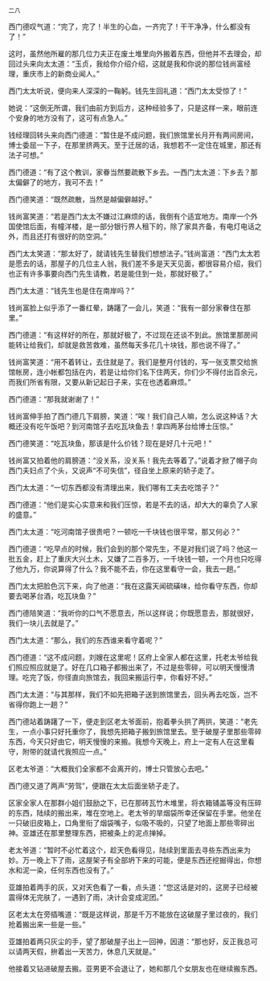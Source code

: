     二八 

   西门德叹气道：“完了，完了！半生的心血，一齐完了！干干净净，什么都没有了！”

   这时，虽然他所雇的那几位力夫正在废土堆里向外搬着东西，但他并不去理会，却回过头来向太太道：“玉贞，我给你介绍介绍，这就是我和你说的那位钱尚富经理，重庆市上的新商业闻人。”

   西门太太听说，便向来人深深的一鞠躬。钱先生回礼道：“西门太太受惊了！”

   她说：“这倒无所谓，我们由前方到后方，这种经验多了，只是这样一来，眼前连个安身的地方没有了，这可有点急人。”

   钱经理回转头来向西门德道：“暂住是不成问题，我们旅馆里长月开有两间房间，博士委屈一下子，在那里挤两天。至于迁居的话，我想若不一定住在城里，那还有法子可想。”

   西门德道：“有了这个教训，家眷当然要疏散下乡去。一西门太太道：下乡去？那太偏僻了的地方，我可不去！”

   西门德笑道：“既然疏散，当然是越偏僻越好。”

   钱尚富笑道：“若是西门太太不嫌过江麻烦的话，我倒有个适宜地方。南岸一个外国使馆后面，有幢洋楼，是一部分银行界人租下的，除了家具齐备，有电灯电话之外，而且还打有很好的防空洞。”

   西门太太笑道：“那太好了，就请钱先生替我们想想法子。”钱尚富道：“西门太太若是愿去的话，那屋子的几位主人翁，我们差不多是天天见面，都很容易介绍，我们也正有许多事要向西门先生请教，若是能住到一处，那就好极了。”

   西门太太道：“钱先生也是住在南岸吗？”

   钱尚富脸上似乎添了一番红晕，踌躇了一会儿，笑道：“我有一部分家眷住在那里。”

   西门德道：“有这样好的所在，那就好极了，不过现在还谈不到此。旅馆里那房间能转让给我们，却就是救苦救难，虽然每天多花几十块钱，那也说不得了。”

   钱尚富笑道：“用不着转让，去住就是了。我们是整月付钱的，写一张支票交给旅馆帐房，连小帐都包括在内，若是让给你们名下住两天，你们少不得付出百余元，而我们所省有限，又要从新记起日子来，实在也透着麻烦。”

   西门德道：“那我就谢谢了！”

   钱尚富伸手拍了西门德几下肩膀，笑道：“唉！我们自己人嘛，怎么说这种话？大概还没有吃午饭吧？到河南馆子去吃瓦块鱼去！拿四两茅台给博士压惊。”

   西门德笑道：“吃瓦块鱼，那该是什么价钱？现在是好几十元吧！”

   钱尚富又拍着他的肩膀道：“没关系，没关系！我先去等着了。”说着才掀了帽子向西门夫妇点了个头，又说声“不可失信”，径自坐上原来的轿子走了。

   西门太太道：“一切东西都没有清理出来，我们哪有工夫去吃馆子？”

   西门德道：“他们是实心实意来和我们压惊，若是不去的话，却大大的辜负了人家的盛意。”

   西门太太道：“吃河南馆子很贵吧？一顿吃一千块钱也很平常，那又何必？”

   西门德道：“吃早点的时候，我们会到的那个常先生，不是对我们说了吗？他这一批五金，赶上了重庆大兴土木，又嫌了二百多万，一千块钱一顿，一个月也只吃得了他九万，你说算得了什么？我不能不去，你在这里看守一会，我去一趟。”

   西门太太把脸色沉下来，向了他道：“我在这露天闻硫磺味，给你看守东西，你却要去喝茅台酒，吃瓦块鱼？”

   西门德陪笑道：“我听你的口气不愿意去，所以这样说；你既愿意去，那就很好，我们一块儿去就是了。”

   西门太太道：“那么，我们的东西谁来看守着呢？”

   西门德道：“这不成问题，刘嫂在这里呢！区府上全家人都在这里，托老太爷给我们照应照应就是了。好在几口箱子都搬出来了，不过是些零碎，可以明天慢慢清理。吃完了饭，你径直向旅馆去，我回来搬运行李，你看好不好。”

   西门太太道：“与其那样，我们不如先把箱子送到旅馆里去，回头再去吃饭，岂不省得你跑上一趟？”

   西门德站着踌躇了一下，便走到区老太爷面前，抱着拳头拱了两拱，笑道：“老先生，一点小事只好托重你了，我想先把箱子搬到旅馆里去。至于破屋子里那些零碎东西，今天只好由它，明天慢慢的来搬。我想今天晚上，府上一定有人在这里看守，附带的就请代我照应一点。”

   区老太爷道：“大概我们全家都不会离开的，博士只管放心去吧。”

   西门德又道了两声“劳驾”，便跟在太太后面坐轿子走了。

   区家全家人在那群小姐们鼓励之下，已在那砖瓦竹木堆里，将衣箱铺盖等没有压碎的东西，陆续的搬出来，堆在空地上。老太爷的旱烟袋所幸还保留在手里。他坐在一只破旧皮箱上，口角里衔了烟袋嘴子，似吸不吸的，只望了地面上那些零碎出神。亚雄还在那里整理东西，把被条上的泥点掸掉。

   老太爷道：“暂时不必忙着这个，趁天色看得见，陆续到里面去寻些东西出来为妙。万一晚上下了雨，这屋架子有全部坍下来的可能，便是东西还挖掘得出，你想水和泥一染，任何东西也没有了。”

   亚雄拍着两手的灰，又对天色看了一看，点头道：“您这话是对的，这房子已经被震得体无完肤了，一遇到了雨，决计会变成泥团。”

   区老太太在旁插嘴道：“既是这样说，那是千万不能放在这破屋子里过夜的，我们抢着搬出来一些是一些。”

   亚雄拍着两只灰尘的手，望了那破屋子出上一回神，因道：“那也好，反正我总可以请两天假，拚着出一天苦力，休息几天就是。”

   他接着又钻进破屋去搬。亚男更不会退让了，她和那几个女朋友也在继续搬东西。

